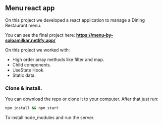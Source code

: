 ## Menu react app

On this project we developed a react application to manage a Dining Restaurant menu.

You can see the final project here: **https://menu-by-soloamilkar.netlify.app/**

On this project we worked with:

- High order array methods like filter and map.
- Child components.
- UseState Hook.
- Static data.

### Clone & install.
You can download the repo or clone it to your computer. After that just run:

```bash
npm install && npm start
```

To install node_modules and run the server.